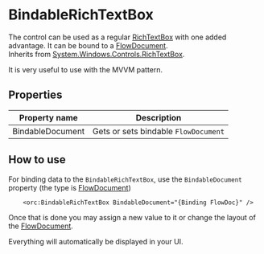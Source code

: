 BindableRichTextBox
===================

The control can be used as a regular [RichTextBox][1] with one added advantage. It can be bound to a [FlowDocument][2]. 
<br />Inherits from [System.Windows.Controls.RichTextBox][1].

It is very useful to use with the MVVM pattern.

## Properties

Property name|Description
-|-
BindableDocument|Gets or sets bindable `FlowDocument`

## How to use

For binding data to the `BindableRichTextBox`, use the `BindableDocument` property  (the type is [FlowDocument][2])

```
    <orc:BindableRichTextBox BindableDocument="{Binding FlowDoc}" />
```

Once that is done you may assign a new value to it or change the layout of the  [FlowDocument][2]. 

Everything will automatically be displayed in your UI.

[1]: https://msdn.microsoft.com/en-us/library/system.windows.controls.richtextbox(v=vs.110).aspx
[2]: https://msdn.microsoft.com/en-us/library/system.windows.documents.flowdocument(v=vs.110).aspx